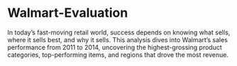 # Walmart-Evaluation
In today’s fast-moving retail world, success depends on knowing what sells, where it sells best, and why it sells. This analysis dives into Walmart’s sales performance from 2011 to 2014, uncovering the highest-grossing product categories, top-performing items, and regions that drove the most revenue.
